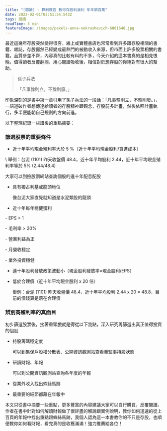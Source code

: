 ```yaml
---
title: "[閱讀] - 算利教官 教你存股利滾利 年年領百萬"
date: 2023-02-01T02:51:54.543Z
tags: 閱讀
readTime: 3 min
featureImage: /images/pexels-anna-nekrashevich-6801648.jpg
---
```

最近這幾年存股突然變得很夯，線上或實體書店也常常看到許多跟存股相關的書籍、雜誌，存股儼然已經變成最熱門的被動收入來源，但市面上許多股票相關的書籍，品質參差不齊，內容真的比較有料的不多，今天介紹的這本書真的是相見恨晚，值得讀者反覆翻閱，用心閱讀吸收後，相信對於想存股的你絕對有很大的幫助。



> 孫子兵法
>
> 「凡事豫則立，不豫則廢。」

印象深刻的是書中第一章引用了孫子兵法的一段話：「凡事豫則立，不豫則廢。」，一語道破作者想傳達給讀者的存股精神跟觀念，存股前多計畫，然後依照計畫執行，多半便能朝自己規劃的方向前進。

以下整理紀錄一些讀後的重點摘要：



### 篩選股票的重要條件

* 近十年平均現金殖利率大於 5 %（近十年平均現金股利/買進成本）

\    舉例：台泥 (1101) 昨天收盤價 48.4，近十年平均股利 2.44，近十年平均現金殖利率等於 5% (2.44/48.4)

  大家可以到撿股讚網站查詢個股的進十年配息配股

* 具有獨占利基或龍頭地位

  像台泥大家直覺就知道是水泥類股的龍頭

* 近十年每年穩健獲利

\- EPS > 1

\- 毛利率 > 20%

\- 營業利益為正

\- 月營收穩定

\- 業外投資穩健

* 連十年股利發放政策波動小（現金股利發放率=現金股利/EPS）
* 低於合理價（近十年平均現金股利 x 20 倍）

  舉例：台泥 (1101) 昨天收盤價 48.4，近十年平均股利 2.44 x 20 = 48.8，目前的價錢算是落在合理價

### 辨別高殖利率的真面目

初步篩選股票後，接著重頭戲就是得從以下幾點，深入研究再篩選出真正值得投資的個股

* 持股籌碼穩定度

  可以到集保戶股權分散表、公開資訊觀測站查看董監事持股狀態

* 研讀財報、年報

  可以到公開資訊觀測站查詢各年度的年報

* 從業外收入找出蛛絲馬跡
* 最重要的細節都藏在年報中



本文只從書中摘要一些重點，更多豐富的內容建議大家可以自行購買，反覆閱讀。作者在書中針對如何解讀財報做了很詳盡的解說跟實例說明，教你如何迅速的從上百頁的年報中找出重點跟蛛絲馬跡，我個人認為這一本書教你的不只是存股，也順便教你如何看財報，看完真的是收穫滿滿！強力推薦給各位！